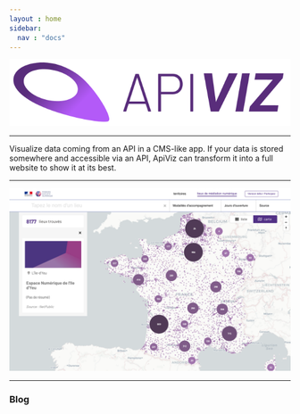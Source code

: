 ```yaml
---
layout : home
sidebar:
  nav : "docs"
---
```



![APIVIZ-BRAND](static/logos/logo_apiviz_15.png)

-------

Visualize data coming from an API in a CMS-like app. 
If your data is stored somewhere and accessible via an API, ApiViz can transform it into a full website to show it at its best. 

--------

![MAP VIEW](/documentation/screenshots/map-view-sonum-03.png)


<!-- ##### A global grasp of Apiviz
- [Presentation](/docs/presentation/screenshots)
- [Ecosystem](/ECOSYSTEM.md)

##### Install Apiviz
- [Installation](/_docs/INSTALLATION.md)
- [Configuration from back-office](/_docs/BACKOFFICE.md)
- [Deployment configurations](/_docs/DEPLOY_CONFIGS.md)

##### More infos
- [Change log](/_docs/CHANGELOG.md)
- [Contribute](/_docs/CONTRIBUTE.md)
- [Guidelines](/_docs/GUIDELINES.md)
- [Credits](/_docs/CREDITS.md) -->


----------

### Blog